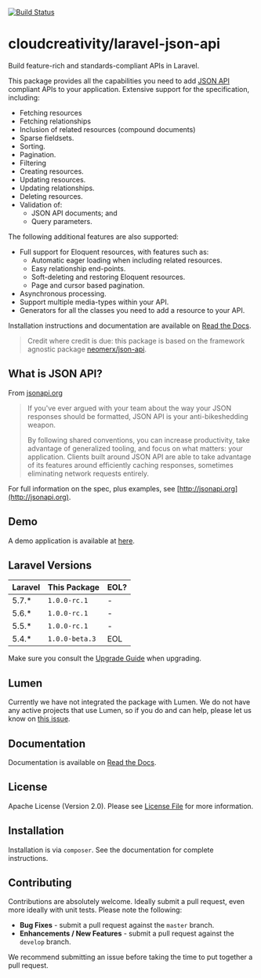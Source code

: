 [![Build Status](https://travis-ci.org/cloudcreativity/laravel-json-api.svg?branch=master)](https://travis-ci.org/cloudcreativity/laravel-json-api)

# cloudcreativity/laravel-json-api

Build feature-rich and standards-compliant APIs in Laravel. 

This package provides all the capabilities you need to add [JSON API](http://jsonapi.org)
compliant APIs to your application. Extensive support for the specification, including:

- Fetching resources
- Fetching relationships
- Inclusion of related resources (compound documents)
- Sparse fieldsets.
- Sorting.
- Pagination.
- Filtering
- Creating resources.
- Updating resources.
- Updating relationships.
- Deleting resources.
- Validation of:
  - JSON API documents; and
  - Query parameters.
 
The following additional features are also supported:

- Full support for Eloquent resources, with features such as:
  - Automatic eager loading when including related resources.
  - Easy relationship end-points.
  - Soft-deleting and restoring Eloquent resources.
  - Page and cursor based pagination.
- Asynchronous processing.
- Support multiple media-types within your API.
- Generators for all the classes you need to add a resource to your API.

Installation instructions and documentation are available on
[Read the Docs](http://laravel-json-api.readthedocs.io/en/latest/).

> Credit where credit is due: this package is based on the framework agnostic package
[neomerx/json-api](https://github.com/neomerx/json-api).

## What is JSON API?

From [jsonapi.org](http://jsonapi.org)

> If you've ever argued with your team about the way your JSON responses should be formatted, JSON API is your 
anti-bikeshedding weapon.
>
> By following shared conventions, you can increase productivity, take advantage of generalized tooling, and focus 
on what matters: your application. Clients built around JSON API are able to take advantage of its features around 
efficiently caching responses, sometimes eliminating network requests entirely.

For full information on the spec, plus examples, see [http://jsonapi.org](http://jsonapi.org).

## Demo

A demo application is available at [here](https://github.com/cloudcreativity/demo-laravel-json-api).

## Laravel Versions

| Laravel | This Package | EOL? |
| --- | --- | --- |
| 5.7.* | `1.0.0-rc.1` | - |
| 5.6.* | `1.0.0-rc.1` | - |
| 5.5.* | `1.0.0-rc.1` | - |
| 5.4.* | `1.0.0-beta.3` | EOL |

Make sure you consult the [Upgrade Guide](http://laravel-json-api.readthedocs.io/en/latest/upgrade/) 
when upgrading.

## Lumen

Currently we have not integrated the package with Lumen. We do not have any active projects that use Lumen,
so if you do and can help, please let us know on
[this issue](https://github.com/cloudcreativity/laravel-json-api/issues/61).

## Documentation

Documentation is available on [Read the Docs](http://laravel-json-api.readthedocs.io/en/latest/).

## License

Apache License (Version 2.0). Please see [License File](LICENSE) for more information.

## Installation

Installation is via `composer`. See the documentation for complete instructions.

## Contributing

Contributions are absolutely welcome. Ideally submit a pull request, even more ideally with unit tests. 
Please note the following:

- **Bug Fixes** - submit a pull request against the `master` branch.
- **Enhancements / New Features** - submit a pull request against the `develop` branch.

We recommend submitting an issue before taking the time to put together a pull request.

